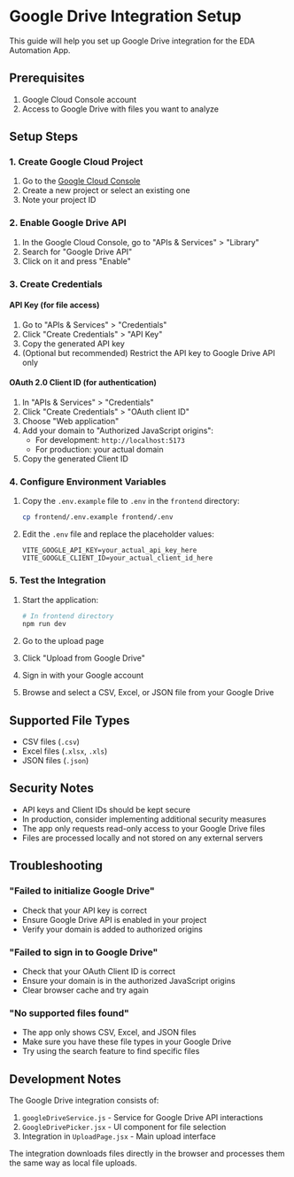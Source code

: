 # Google Drive Integration Setup

This guide will help you set up Google Drive integration for the EDA Automation App.

## Prerequisites

1. Google Cloud Console account
2. Access to Google Drive with files you want to analyze

## Setup Steps

### 1. Create Google Cloud Project

1. Go to the [Google Cloud Console](https://console.cloud.google.com/)
2. Create a new project or select an existing one
3. Note your project ID

### 2. Enable Google Drive API

1. In the Google Cloud Console, go to "APIs & Services" > "Library"
2. Search for "Google Drive API"
3. Click on it and press "Enable"

### 3. Create Credentials

#### API Key (for file access)
1. Go to "APIs & Services" > "Credentials"
2. Click "Create Credentials" > "API Key"
3. Copy the generated API key
4. (Optional but recommended) Restrict the API key to Google Drive API only

#### OAuth 2.0 Client ID (for authentication)
1. In "APIs & Services" > "Credentials"
2. Click "Create Credentials" > "OAuth client ID"
3. Choose "Web application"
4. Add your domain to "Authorized JavaScript origins":
   - For development: `http://localhost:5173`
   - For production: your actual domain
5. Copy the generated Client ID

### 4. Configure Environment Variables

1. Copy the `.env.example` file to `.env` in the `frontend` directory:
   ```bash
   cp frontend/.env.example frontend/.env
   ```

2. Edit the `.env` file and replace the placeholder values:
   ```env
   VITE_GOOGLE_API_KEY=your_actual_api_key_here
   VITE_GOOGLE_CLIENT_ID=your_actual_client_id_here
   ```

### 5. Test the Integration

1. Start the application:
   ```bash
   # In frontend directory
   npm run dev
   ```

2. Go to the upload page
3. Click "Upload from Google Drive"
4. Sign in with your Google account
5. Browse and select a CSV, Excel, or JSON file from your Google Drive

## Supported File Types

- CSV files (`.csv`)
- Excel files (`.xlsx`, `.xls`)
- JSON files (`.json`)

## Security Notes

- API keys and Client IDs should be kept secure
- In production, consider implementing additional security measures
- The app only requests read-only access to your Google Drive files
- Files are processed locally and not stored on any external servers

## Troubleshooting

### "Failed to initialize Google Drive"
- Check that your API key is correct
- Ensure Google Drive API is enabled in your project
- Verify your domain is added to authorized origins

### "Failed to sign in to Google Drive"
- Check that your OAuth Client ID is correct
- Ensure your domain is in the authorized JavaScript origins
- Clear browser cache and try again

### "No supported files found"
- The app only shows CSV, Excel, and JSON files
- Make sure you have these file types in your Google Drive
- Try using the search feature to find specific files

## Development Notes

The Google Drive integration consists of:

1. `googleDriveService.js` - Service for Google Drive API interactions
2. `GoogleDrivePicker.jsx` - UI component for file selection
3. Integration in `UploadPage.jsx` - Main upload interface

The integration downloads files directly in the browser and processes them the same way as local file uploads.